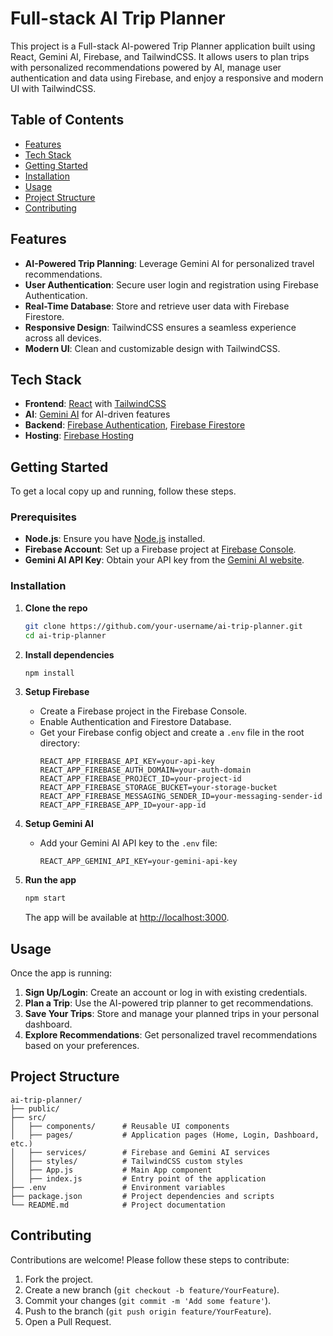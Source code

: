 # Full-stack AI Trip Planner

This project is a Full-stack AI-powered Trip Planner application built using React, Gemini AI, Firebase, and TailwindCSS. It allows users to plan trips with personalized recommendations powered by AI, manage user authentication and data using Firebase, and enjoy a responsive and modern UI with TailwindCSS.

## Table of Contents

- [Features](#features)
- [Tech Stack](#tech-stack)
- [Getting Started](#getting-started)
- [Installation](#installation)
- [Usage](#usage)
- [Project Structure](#project-structure)
- [Contributing](#contributing)


## Features

- **AI-Powered Trip Planning**: Leverage Gemini AI for personalized travel recommendations.
- **User Authentication**: Secure user login and registration using Firebase Authentication.
- **Real-Time Database**: Store and retrieve user data with Firebase Firestore.
- **Responsive Design**: TailwindCSS ensures a seamless experience across all devices.
- **Modern UI**: Clean and customizable design with TailwindCSS.

## Tech Stack

- **Frontend**: [React](https://reactjs.org/) with [TailwindCSS](https://tailwindcss.com/)
- **AI**: [Gemini AI](https://gemini.openai.com/) for AI-driven features
- **Backend**: [Firebase Authentication](https://firebase.google.com/products/auth), [Firebase Firestore](https://firebase.google.com/products/firestore)
- **Hosting**: [Firebase Hosting](https://firebase.google.com/products/hosting)

## Getting Started

To get a local copy up and running, follow these steps.

### Prerequisites

- **Node.js**: Ensure you have [Node.js](https://nodejs.org/) installed.
- **Firebase Account**: Set up a Firebase project at [Firebase Console](https://console.firebase.google.com/).
- **Gemini AI API Key**: Obtain your API key from the [Gemini AI website](https://gemini.openai.com/).

### Installation

1. **Clone the repo**
   ```bash
   git clone https://github.com/your-username/ai-trip-planner.git
   cd ai-trip-planner
   ```

2. **Install dependencies**
   ```bash
   npm install
   ```

3. **Setup Firebase**
   - Create a Firebase project in the Firebase Console.
   - Enable Authentication and Firestore Database.
   - Get your Firebase config object and create a `.env` file in the root directory:
     ```plaintext
     REACT_APP_FIREBASE_API_KEY=your-api-key
     REACT_APP_FIREBASE_AUTH_DOMAIN=your-auth-domain
     REACT_APP_FIREBASE_PROJECT_ID=your-project-id
     REACT_APP_FIREBASE_STORAGE_BUCKET=your-storage-bucket
     REACT_APP_FIREBASE_MESSAGING_SENDER_ID=your-messaging-sender-id
     REACT_APP_FIREBASE_APP_ID=your-app-id
     ```

4. **Setup Gemini AI**
   - Add your Gemini AI API key to the `.env` file:
     ```plaintext
     REACT_APP_GEMINI_API_KEY=your-gemini-api-key
     ```

5. **Run the app**
   ```bash
   npm start
   ```
   The app will be available at [http://localhost:3000](http://localhost:3000).

## Usage

Once the app is running:

1. **Sign Up/Login**: Create an account or log in with existing credentials.
2. **Plan a Trip**: Use the AI-powered trip planner to get recommendations.
3. **Save Your Trips**: Store and manage your planned trips in your personal dashboard.
4. **Explore Recommendations**: Get personalized travel recommendations based on your preferences.

## Project Structure

```plaintext
ai-trip-planner/
├── public/
├── src/
│   ├── components/      # Reusable UI components
│   ├── pages/           # Application pages (Home, Login, Dashboard, etc.)
│   ├── services/        # Firebase and Gemini AI services
│   ├── styles/          # TailwindCSS custom styles
│   ├── App.js           # Main App component
│   ├── index.js         # Entry point of the application
├── .env                 # Environment variables
├── package.json         # Project dependencies and scripts
└── README.md            # Project documentation
```

## Contributing

Contributions are welcome! Please follow these steps to contribute:

1. Fork the project.
2. Create a new branch (`git checkout -b feature/YourFeature`).
3. Commit your changes (`git commit -m 'Add some feature'`).
4. Push to the branch (`git push origin feature/YourFeature`).
5. Open a Pull Request.
